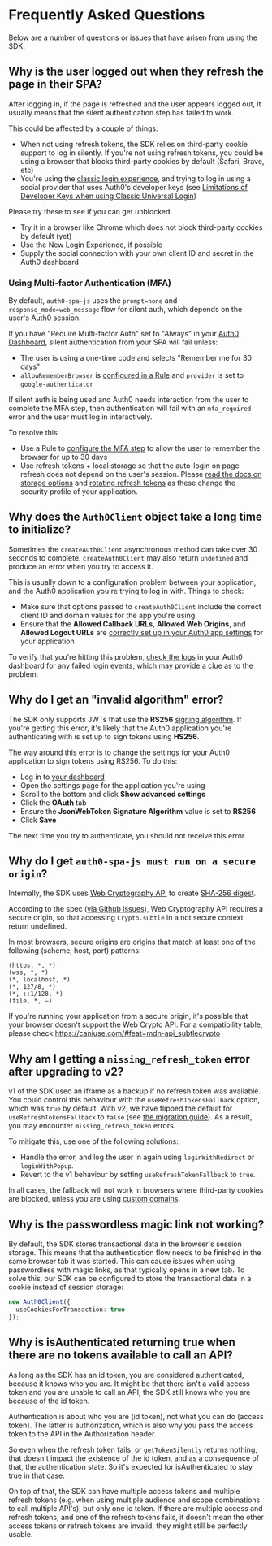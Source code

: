 # Frequently Asked Questions

Below are a number of questions or issues that have arisen from using the SDK.

## Why is the user logged out when they refresh the page in their SPA?

After logging in, if the page is refreshed and the user appears logged out, it usually means that the silent authentication step has failed to work.

This could be affected by a couple of things:

- When not using refresh tokens, the SDK relies on third-party cookie support to log in silently. If you're not using refresh tokens, you could be using a browser that blocks third-party cookies by default (Safari, Brave, etc)
- You're using the [classic login experience](https://auth0.com/docs/universal-login/classic-experience), and trying to log in using a social provider that uses Auth0's developer keys (see [Limitations of Developer Keys when using Classic Universal Login](https://auth0.com/docs/connections/social/devkeys#limitations-of-developer-keys-when-using-classic-universal-login))

Please try these to see if you can get unblocked:

- Try it in a browser like Chrome which does not block third-party cookies by default (yet)
- Use the New Login Experience, if possible
- Supply the social connection with your own client ID and secret in the Auth0 dashboard

### Using Multi-factor Authentication (MFA)

By default, `auth0-spa-js` uses the `prompt=none` and `response_mode=web_message` flow for silent auth, which depends on the user's Auth0 session.

If you have "Require Multi-factor Auth" set to "Always" in your [Auth0 Dashboard](https://manage.auth0.com/#/security/mfa), silent authentication from your SPA will fail unless:

- The user is using a one-time code and selects "Remember me for 30 days"
- `allowRememberBrowser` is [configured in a Rule](https://auth0.com/docs/login/mfa/customize-mfa-user-pages#change-authentication-request-frequency) and `provider` is set to `google-authenticator`

If silent auth is being used and Auth0 needs interaction from the user to complete the MFA step, then authentication will fail with an `mfa_required` error and the user must log in interactively.

To resolve this:

- Use a Rule to [configure the MFA step](https://auth0.com/docs/login/mfa/customize-mfa-user-pages#change-authentication-request-frequency) to allow the user to remember the browser for up to 30 days
- Use refresh tokens + local storage so that the auto-login on page refresh does not depend on the user's session. Please [read the docs on storage options](https://auth0.com/docs/libraries/auth0-single-page-app-sdk#change-storage-options) and [rotating refresh tokens](https://auth0.com/docs/libraries/auth0-single-page-app-sdk#use-rotating-refresh-tokens) as these change the security profile of your application.

## Why does the `Auth0Client` object take a long time to initialize?

Sometimes the `createAuth0Client` asynchronous method can take over 30 seconds to complete. `createAuth0Client` may also return `undefined` and produce an error when you try to access it.

This is usually down to a configuration problem between your application, and the Auth0 application you're trying to log in with. Things to check:

- Make sure that options passed to `createAuth0Client` include the correct client ID and domain values for the app you're using
- Ensure that the **Allowed Callback URLs**, **Allowed Web Origins**, and **Allowed Logout URLs** are [correctly set up in your Auth0 app settings](https://auth0.com/docs/quickstart/spa/react/#configure-callback-urls) for your application

To verify that you're hitting this problem, [check the logs](https://manage.auth0.com/#/logs) in your Auth0 dashboard for any failed login events, which may provide a clue as to the problem.

## Why do I get an "invalid algorithm" error?

The SDK only supports JWTs that use the **RS256** [signing algorithm](https://auth0.com/docs/applications/concepts/signing-algorithms). If you're getting this error, it's likely that the Auth0 application you're authenticating with is set up to sign tokens using **HS256**.

The way around this error is to change the settings for your Auth0 application to sign tokens using RS256. To do this:

- Log in to [your dashboard](https://manage.auth0.com)
- Open the settings page for the application you're using
- Scroll to the bottom and click **Show advanced settings**
- Click the **OAuth** tab
- Ensure the **JsonWebToken Signature Algorithm** value is set to **RS256**
- Click **Save**

The next time you try to authenticate, you should not receive this error.

## Why do I get `auth0-spa-js must run on a secure origin`?

Internally, the SDK uses [Web Cryptography API](https://developer.mozilla.org/en-US/docs/Web/API/Web_Crypto_API) to create [SHA-256 digest](https://developer.mozilla.org/en-US/docs/Web/API/SubtleCrypto/digest).

According to the spec ([via Github issues](https://github.com/w3c/webcrypto/issues/28)), Web Cryptography API requires a secure origin, so that accessing `Crypto.subtle` in a not secure context return undefined.

In most browsers, secure origins are origins that match at least one of the following (scheme, host, port) patterns:

```
(https, *, *)
(wss, *, *)
(*, localhost, *)
(*, 127/8, *)
(*, ::1/128, *)
(file, *, —)
```

If you're running your application from a secure origin, it's possible that your browser doesn't support the Web Crypto API. For a compatibility table, please check https://caniuse.com/#feat=mdn-api_subtlecrypto

## Why am I getting a `missing_refresh_token` error after upgrading to v2?

v1 of the SDK used an iframe as a backup if no refresh token was available. You could control this behaviour with the `useRefreshTokensFallback` option, which was `true` by default. With v2, we have flipped the default for `useRefreshTokensFallback` to `false` (see [the migration guide](https://github.com/auth0/auth0-spa-js/blob/master/MIGRATION_GUIDE.md#no-more-iframe-fallback-by-default-when-using-refresh-tokens)). As a result, you may encounter `missing_refresh_token` errors. 

To mitigate this, use one of the following solutions:
- Handle the error, and log the user in again using `loginWithRedirect` or `loginWithPopup`.
- Revert to the v1 behaviour by setting `useRefreshTokenFallback` to `true`.

In all cases, the fallback will not work in browsers where third-party cookies are blocked, unless you are using [custom domains](https://auth0.com/docs/customize/custom-domains).

## Why is the passwordless magic link not working?

By default, the SDK stores transactional data in the browser's session storage. This means that the authentication flow needs to be finished in the same browser tab it was started.
This can cause issues when using passwordless with magic links, as that typically opens in a new tab. To solve this, our SDK can be configured to store the transactional data in a cookie instead of session storage:

```ts
new Auth0Client({
  useCookiesForTransaction: true
});
```

## Why is isAuthenticated returning true when there are no tokens available to call an API?
As long as the SDK has an id token, you are considered authenticated, because it knows who you are. It might be that there isn't a valid access token and you are unable to call an API, the SDK still knows who you are because of the id token.

Authentication is about who you are (id token), not what you can do (access token). The latter is authorization, which is also why you pass the access token to the API in the Authorization header.

So even when the refresh token fails, or `getTokenSilently` returns nothing, that doesn't impact the existence of the id token, and as a consequence of that, the authentication state. So it's expected for isAuthenticated to stay true in that case.

On top of that, the SDK can have multiple access tokens and multiple refresh tokens (e.g. when using multiple audience and scope combinations to call multiple API's), but only one id token.
If there are multiple access and refresh tokens, and one of the refresh tokens fails, it doesn't mean the other access tokens or refresh tokens are invalid, they might still be perfectly usable.

